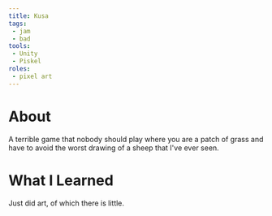 ```yaml
---
title: Kusa
tags:
 - jam
 - bad
tools:
 - Unity
 - Piskel
roles:
 - pixel art
---
```


# About
A terrible game that nobody should play where you are a patch of grass and have to avoid the worst drawing of a sheep that I've ever seen.

# What I Learned
Just did art, of which there is little.